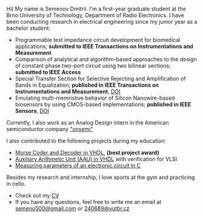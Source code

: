 Hi) My name is Semenov Dmitrii. I'm a first-year graduate student at the Brno University of Technology, Department of Radio Electronics. I have been conducting research in electrical engineering since my junior year as a bachelor student:
* Programmable test impedance circuit development for biomedical applications; __submitted to IEEE Transactions on Instrumentations and Measurement__
* Comparison of analytical and algorithm-based approaches to the design of constant phase two-port circuit using two bilinear sections; __submitted to IEEE Access__
* Special Transfer Section for Selective Rejecting and Amplification of Bands in Equalization; __published in IEEE Transactions on Instrumentations and Measurement__, [DOI](https://doi.org/10.1109/TCSI.2024.3408691)
* Emulating multi-memristive behavior of Silicon Nanowire-based biosensors by using CMOS-based implementations; __published in IEEE Sensors__, [DOI](https://doi.org/10.1109/JSEN.2024.3353669)

Currently, I also work as an Analog Design intern in the American semiconductor company ["onsemi"](https://www.onsemi.com)

I also contributed to the following projects during my education:
* [Morse Coder and Decoder in VHDL](https://github.com/dmitrii-semenov/morse-coder-decoder), __(best project award)__
* [Auxiliary Arithmetic Unit (AAU) in VHDL](https://github.com/dmitrii-semenov/VHDL-VLSI) with verification for VLSI
* [Measuring parameters of an electronic circuit in C](https://github.com/dmitrii-semenov/measuring_electricity)

Besides my research and internship, I love sports at the gym and practicing in cello. 

* Check out my [CV](https://github.com/dmitrii-semenov/dmitrii-semenov/blob/main/CV.pdf)
* If you have any questions, feel free to write me an email at semeno500@gmail.com or 240689@vutbr.cz

